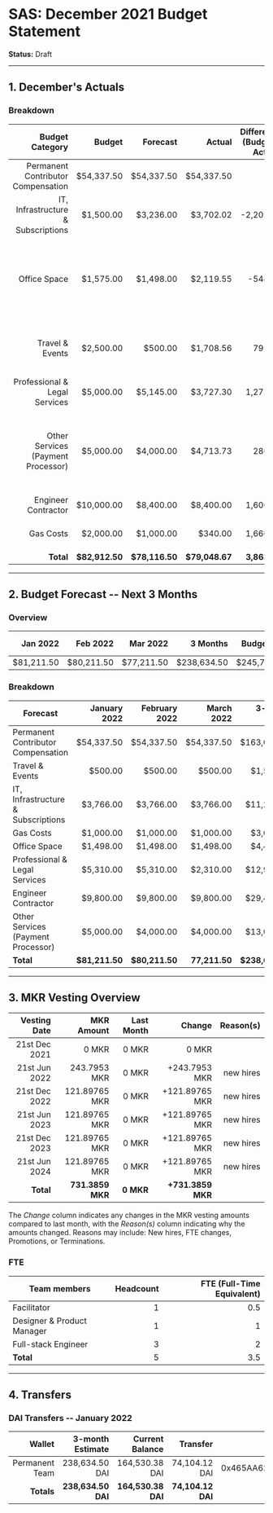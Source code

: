 # SAS: December 2021 Budget Statement

**Status:** Draft

---
## 1. December's Actuals

### Breakdown

| Budget Category                          | Budget       | Forecast      | Actual       |Difference (Budget - Actual)|Difference (Forecast - Actual)| Comment     |
|-----------------------------------------:|-------------:|--------------:|-------------:|---------------------------:|-----------------------------:|------------:|
| Permanent Contributor Compensation       |    $54,337.50|     $54,337.50|    $54,337.50|                           0|                             0|
| IT, Infrastructure & Subscriptions       |     $1,500.00|      $3,236.00|     $3,702.02|                   -2,202.02|                       -466.02|Bought a few annual subscriptions for Tools|
| Office Space                             |     $1,575.00|      $1,498.00|     $2,119.55|                     -544.55|                       -621.55|Some onetime costs (desks, contract changes in the month of operating CU)|
| Travel & Events                          |     $2,500.00|        $500.00|     $1,708.56|                      791.44|                      -1208.56|Already made some bookings for an upcoming CU offsite|
| Professional & Legal Services            |     $5,000.00|      $5,145.00|     $3,727.30|                    1,272.70|                       1417.70|Some of the work is delayed|
| Other Services (Payment Processor)       |     $5,000.00|      $4,000.00|     $4,713.73|                      286.27|                       -713.73|Created multiple invoices to payment processor (some cost is variable per invoice)|
| Engineer Contractor                      |    $10,000.00|      $8,400.00|     $8,400.00|                    1,600.00|                             0|
| Gas Costs                                |     $2,000.00|      $1,000.00|       $340.00|                    1,660.00|                        660.00|Less Transactions than planned|
| **Total**                                |**$82,912.50**| **$78,116.50**|**$79,048.67**|                **3,863.83**|                   **-932.17**|

---

## 2. Budget Forecast -- Next 3 Months

### Overview

|  Jan 2022  |  Feb 2022  |  Mar 2022  |  3 Months  | Budget Cap | Total Budget Cap |
| ----------:| ----------:| ----------:| ----------:| ----------:| ----------------:|
|  $81,211.50|  $80,211.50|  $77,211.50| $238,634.50| $245,737.50|       $282,598.13|

### Breakdown

| Forecast                            | January 2022 | February 2022 |  March 2022 | 3-month Total |   Budget Cap  |
|-------------------------------------|-------------:|--------------:|------------:|--------------:|--------------:|
| Permanent Contributor Compensation  |    $54,337.50|     $54,337.50|   $54,337.50|    $163,012.50|    $163,012.50|
| Travel & Events                     |       $500.00|        $500.00|      $500.00|      $1,500.00|      $7,500.00|
| IT, Infrastructure & Subscriptions  |     $3,766.00|      $3,766.00|    $3,766.00|     $11,298.00|      $4,500.00|
| Gas Costs                           |     $1,000.00|      $1,000.00|    $1,000.00|      $3,000.00|      $6,000.00|
| Office Space                        |     $1,498.00|      $1,498.00|    $1,498.00|      $4,494.00|      $4,725.00|
| Professional & Legal Services       |     $5,310.00|      $5,310.00|    $2,310.00|     $12,930.00|     $15,000.00|
| Engineer Contractor                 |     $9,800.00|      $9,800.00|    $9,800.00|     $29,400.00|     $30,000.00|
| Other Services (Payment Processor)  |     $5,000.00|      $4,000.00|    $4,000.00|     $13,000.00|     $15,000.00|
| **Total**                           |**$81,211.50**| **$80,211.50**|**77,211.50**|**$238,634.50**|**$245,737.50**|


---

## 3. MKR Vesting Overview


|  Vesting Date         |       MKR Amount | Last Month |          Change |      Reason(s) |
|----------------------:|-----------------:|-----------:|----------------:|---------------:|
|  21st Dec 2021        |       0 MKR      |      0 MKR |     0 MKR       |                |
|  21st Jun 2022        |     243.7953 MKR |      0 MKR |   +243.7953 MKR |      new hires |
|  21st Dec 2022        |    121.89765 MKR |      0 MKR |  +121.89765 MKR |      new hires |
|  21st Jun 2023        |    121.89765 MKR |      0 MKR |  +121.89765 MKR |      new hires |
|  21st Dec 2023        |    121.89765 MKR |      0 MKR |  +121.89765 MKR |      new hires |
|  21st Jun 2024        |    121.89765 MKR |      0 MKR |  +121.89765 MKR |      new hires |
|  **Total**            | **731.3859 MKR** |  **0 MKR** |**+731.3859 MKR**|                |

The *Change* column indicates any changes in the MKR vesting amounts compared to last month, with the *Reason(s)* column indicating why the amounts changed. Reasons may include: New hires, FTE changes, Promotions, or Terminations.

### FTE

| Team members              |Headcount|FTE (Full-Time Equivalent)|
|---------------------------|--------:|-------------------------:|
| Facilitator               |1        |0.5                       |
| Designer & Product Manager|1        |1                         |
| Full-stack Engineer       |3        |2                         |
| **Total**                 |5        |3.5                       |

---

## 4. Transfers

### DAI Transfers -- January 2022

|           Wallet|  3-month Estimate|   Current Balance|         Transfer|                         Multi-sig Address|
|----------------:|-----------------:|-----------------:|----------------:|-----------------------------------------:|
|   Permanent Team|    238,634.50 DAI|    164,530.38 DAI|    74,104.12 DAI|0x465AA62a82E220B331f5ECcA697c20E89554B298|
|       **Totals**|**238,634.50 DAI**|**164,530.38 DAI**|**74,104.12 DAI**|                                          |
